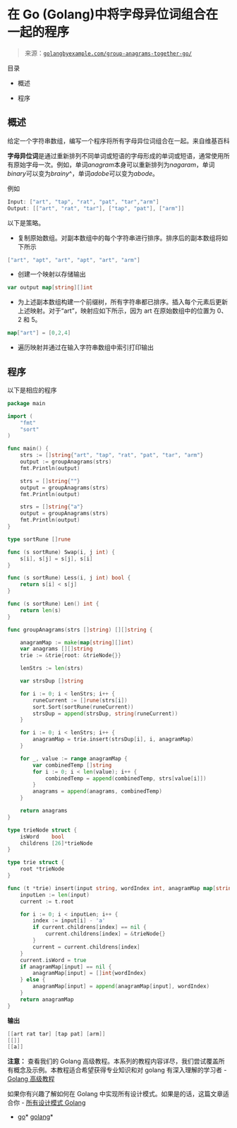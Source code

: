 <!--yml

类别：未分类

日期：2024-10-13 06:44:26

-->

# 在 Go (Golang)中将字母异位词组合在一起的程序

> 来源：[`golangbyexample.com/group-anagrams-together-go/`](https://golangbyexample.com/group-anagrams-together-go/)

目录

+   概述

+   程序

## **概述**

给定一个字符串数组，编写一个程序将所有字母异位词组合在一起。来自维基百科

**字母异位词**是通过重新排列不同单词或短语的字母形成的单词或短语，通常使用所有原始字母一次。例如，单词*anagram*本身可以重新排列为*nagaram*，单词*binary*可以变为*brainy*^，单词*adobe*可以变为*abode*。

例如

```go
Input: ["art", "tap", "rat", "pat", "tar","arm"]
Output: [["art", "rat", "tar"], ["tap", "pat"], ["arm"]]
```

以下是策略。

+   复制原始数组。对副本数组中的每个字符串进行排序。排序后的副本数组将如下所示

```go
["art", "apt", "art", "apt", "art", "arm"]
```

+   创建一个映射以存储输出

```go
var output map[string][]int
```

+   为上述副本数组构建一个前缀树，所有字符串都已排序。插入每个元素后更新上述映射。对于“art”，映射应如下所示，因为 art 在原始数组中的位置为 0、2 和 5。

```go
map["art"] = [0,2,4]
```

+   遍历映射并通过在输入字符串数组中索引打印输出

## **程序**

以下是相应的程序

```go
package main

import (
	"fmt"
	"sort"
)

func main() {
	strs := []string{"art", "tap", "rat", "pat", "tar", "arm"}
	output := groupAnagrams(strs)
	fmt.Println(output)

	strs = []string{""}
	output = groupAnagrams(strs)
	fmt.Println(output)

	strs = []string{"a"}
	output = groupAnagrams(strs)
	fmt.Println(output)
}

type sortRune []rune

func (s sortRune) Swap(i, j int) {
	s[i], s[j] = s[j], s[i]
}

func (s sortRune) Less(i, j int) bool {
	return s[i] < s[j]
}

func (s sortRune) Len() int {
	return len(s)
}

func groupAnagrams(strs []string) [][]string {

	anagramMap := make(map[string][]int)
	var anagrams [][]string
	trie := &trie{root: &trieNode{}}

	lenStrs := len(strs)

	var strsDup []string

	for i := 0; i < lenStrs; i++ {
		runeCurrent := []rune(strs[i])
		sort.Sort(sortRune(runeCurrent))
		strsDup = append(strsDup, string(runeCurrent))
	}

	for i := 0; i < lenStrs; i++ {
		anagramMap = trie.insert(strsDup[i], i, anagramMap)
	}

	for _, value := range anagramMap {
		var combinedTemp []string
		for i := 0; i < len(value); i++ {
			combinedTemp = append(combinedTemp, strs[value[i]])
		}
		anagrams = append(anagrams, combinedTemp)
	}

	return anagrams
}

type trieNode struct {
	isWord    bool
	childrens [26]*trieNode
}

type trie struct {
	root *trieNode
}

func (t *trie) insert(input string, wordIndex int, anagramMap map[string][]int) map[string][]int {
	inputLen := len(input)
	current := t.root

	for i := 0; i < inputLen; i++ {
		index := input[i] - 'a'
		if current.childrens[index] == nil {
			current.childrens[index] = &trieNode{}
		}
		current = current.childrens[index]
	}
	current.isWord = true
	if anagramMap[input] == nil {
		anagramMap[input] = []int{wordIndex}
	} else {
		anagramMap[input] = append(anagramMap[input], wordIndex)
	}
	return anagramMap
}
```

**输出**

```go
[[art rat tar] [tap pat] [arm]]
[[]]
[[a]]
```

**注意：** 查看我们的 Golang 高级教程。本系列的教程内容详尽，我们尝试覆盖所有概念及示例。本教程适合希望获得专业知识和对 golang 有深入理解的学习者 - [Golang 高级教程](https://golangbyexample.com/golang-comprehensive-tutorial/)

如果你有兴趣了解如何在 Golang 中实现所有设计模式。如果是的话，这篇文章适合你 - [所有设计模式 Golang](https://golangbyexample.com/all-design-patterns-golang/)

+   [go](https://golangbyexample.com/tag/go/)*   [golang](https://golangbyexample.com/tag/golang/)*
